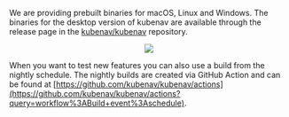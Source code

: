 We are providing prebuilt binaries for macOS, Linux and Windows. The binaries for the desktop version of kubenav are available through the release page in the [kubenav/kubenav](https://github.com/kubenav/kubenav/releases) repository.

<div align="center">
  <p>
    <a href="https://github.com/kubenav/kubenav/releases" target="_self"><img class="app-badges" src="https://raw.githubusercontent.com/kubenav/kubenav/master/utils/assets/desktop-badge.png"></a>
  </p>
</div>

When you want to test new features you can also use a build from the nightly schedule. The nightly builds are created via GitHub Action and can be found at [https://github.com/kubenav/kubenav/actions](https://github.com/kubenav/kubenav/actions?query=workflow%3ABuild+event%3Aschedule).
